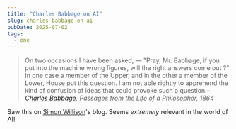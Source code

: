```yaml
---
title: "Charles Babbage on AI"
slug: charles-babbage-on-ai
pubDate: 2025-07-02
tags: 
  - one
---
```


> On two occasions I have been asked, — "Pray, Mr. Babbage, if you put into the machine wrong figures, will the right answers come out ?" In one case a member of the Upper, and in the other a member of the Lower, House put this question. I am not able rightly to apprehend the kind of confusion of ideas that could provoke such a question.– _[Charles Babbage](https://archive.org/details/passagesfromlife03char/page/67/mode/1up), Passages from the Life of a Philosopher, 1864_

Saw this on [Simon Willison](https://simonwillison.net/2025/Jul/2/charles-babbage/)'s blog. Seems _extremely_ relevant in the world of AI!
